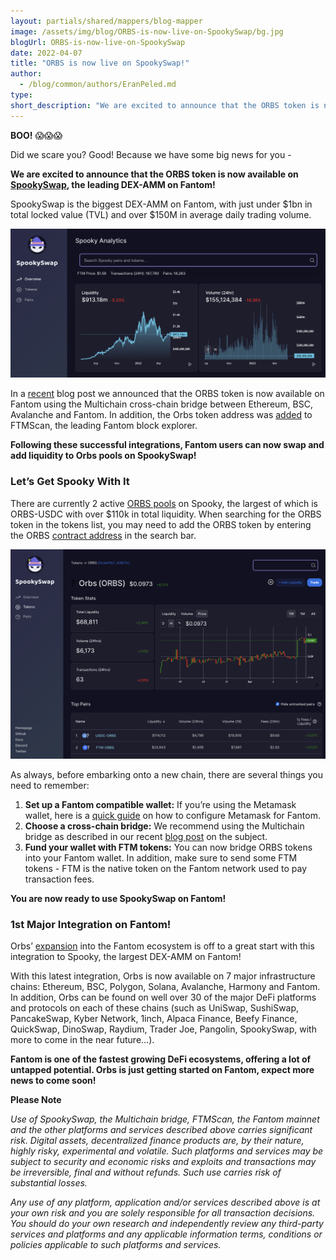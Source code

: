 ```yaml
---
layout: partials/shared/mappers/blog-mapper
image: /assets/img/blog/ORBS-is-now-live-on-SpookySwap/bg.jpg
blogUrl: ORBS-is-now-live-on-SpookySwap
date: 2022-04-07
title: "ORBS is now live on SpookySwap!"
author:
  - /blog/common/authors/EranPeled.md
type:
short_description: "We are excited to announce that the ORBS token is now available on SpookySwap, the leading DEX-AMM on Fantom!"
---
```


**BOO!** 😱😱😱

Did we scare you? Good! 
Because we have some big news for you - 

**We are excited to announce that the ORBS token is now available on [SpookySwap](https://spookyswap.finance/), the leading DEX-AMM on Fantom!**

SpookySwap is the biggest DEX-AMM on Fantom, with just under $1bn in total locked value (TVL) and over $150M in average daily trading volume.

![spooky](/assets/img/blog/ORBS-is-now-live-on-SpookySwap/image1.png)


In a [recent](https://www.orbs.com/Multichain/) blog post we announced that the ORBS token is now available on Fantom using the Multichain cross-chain bridge between Ethereum, BSC, Avalanche and Fantom. In addition, the Orbs token address was [added](https://www.orbs.com/FTMScan/) to FTMScan, the leading Fantom block explorer.

**Following these successful integrations, Fantom users can now swap and add liquidity to Orbs pools on SpookySwap!**


### Let’s Get Spooky With It


There are currently 2 active [ORBS pools](https://info.spookyswap.finance/token/0x3e01b7e242d5af8064cb9a8f9468ac0f8683617c) on Spooky, the largest of which is ORBS-USDC with over $110k in total liquidity. When searching for the ORBS token in the tokens list, you may need to add the ORBS token by entering the ORBS [contract address](https://ftmscan.com/token/0x3e01b7e242d5af8064cb9a8f9468ac0f8683617c) in the search bar.

![OrbsPools](/assets/img/blog/ORBS-is-now-live-on-SpookySwap/image2.png)


As always, before embarking onto a new chain, there are several things you need to remember:

1) **Set up a Fantom compatible wallet:** If you’re using the Metamask wallet, here is a [quick guide](https://docs.fantom.foundation/tutorials/set-up-metamask) on how to configure Metamask for Fantom.
2) **Choose a cross-chain bridge:** We recommend using the Multichain bridge as described in our recent [blog post](https://www.orbs.com/Multichain/) on the subject. 
3) **Fund your wallet with FTM tokens:** You can now bridge ORBS tokens into your Fantom wallet. In addition, make sure to send some FTM tokens - FTM is the native token on the Fantom network used to pay transaction fees. 

**You are now ready to use SpookySwap on Fantom!**


### 1st Major Integration on Fantom!

Orbs’ [expansion](https://www.orbs.com/Fantom/) into the Fantom ecosystem is off to a great start with this integration to Spooky, the largest DEX-AMM on Fantom!

With this latest integration, Orbs is now available on 7 major infrastructure chains: Ethereum, BSC, Polygon, Solana, Avalanche, Harmony and Fantom. In addition, Orbs can be found on well over 30 of the major DeFi platforms and protocols on each of these chains (such as UniSwap, SushiSwap, PancakeSwap, Kyber Network, 1inch, Alpaca Finance, Beefy Finance, QuickSwap, DinoSwap, Raydium, Trader Joe, Pangolin, SpookySwap, with more to come in the near future...).

**Fantom is one of the fastest growing DeFi ecosystems, offering a lot of untapped potential. Orbs is just getting started on Fantom, expect more news to come soon!**


<div class='line-separator'> </div>

**Please Note**

_Use of SpookySwap, the Multichain bridge, FTMScan, the Fantom mainnet and the other platforms and services described above carries significant risk. Digital assets, decentralized finance products are, by their nature, highly risky, experimental and volatile. Such platforms and services may be subject to security and economic risks and exploits and transactions may be irreversible, final and without refunds. Such use carries risk of substantial losses._

_Any use of any platform, application and/or services described above is at your own risk and you are solely responsible for all transaction decisions. You should do your own research and independently review any third-party services and platforms and any applicable information terms, conditions or policies applicable to such platforms and services._
